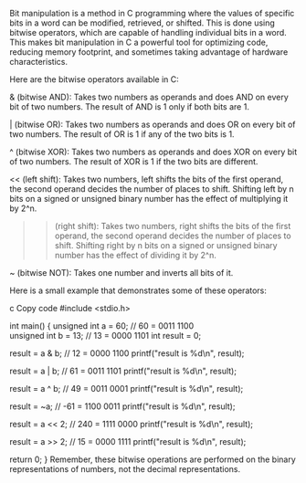 Bit manipulation is a method in C programming where the values of specific bits in a word can be modified, retrieved, or shifted. This is done using bitwise operators, which are capable of handling individual bits in a word. This makes bit manipulation in C a powerful tool for optimizing code, reducing memory footprint, and sometimes taking advantage of hardware characteristics.

Here are the bitwise operators available in C:

& (bitwise AND): Takes two numbers as operands and does AND on every bit of two numbers. The result of AND is 1 only if both bits are 1.

| (bitwise OR): Takes two numbers as operands and does OR on every bit of two numbers. The result of OR is 1 if any of the two bits is 1.

^ (bitwise XOR): Takes two numbers as operands and does XOR on every bit of two numbers. The result of XOR is 1 if the two bits are different.

<< (left shift): Takes two numbers, left shifts the bits of the first operand, the second operand decides the number of places to shift. Shifting left by n bits on a signed or unsigned binary number has the effect of multiplying it by 2^n.

>> (right shift): Takes two numbers, right shifts the bits of the first operand, the second operand decides the number of places to shift. Shifting right by n bits on a signed or unsigned binary number has the effect of dividing it by 2^n.

~ (bitwise NOT): Takes one number and inverts all bits of it.

Here is a small example that demonstrates some of these operators:

c
Copy code
#include <stdio.h>

int main() {
   unsigned int a = 60;    // 60 = 0011 1100  
   unsigned int b = 13;    // 13 = 0000 1101
   int result = 0;   

   result = a & b;         // 12 = 0000 1100
   printf("result is %d\n", result);

   result = a | b;         // 61 = 0011 1101
   printf("result is %d\n", result);

   result = a ^ b;         // 49 = 0011 0001
   printf("result is %d\n", result);

   result = ~a;            // -61 = 1100 0011
   printf("result is %d\n", result);

   result = a << 2;        // 240 = 1111 0000
   printf("result is %d\n", result);

   result = a >> 2;        // 15 = 0000 1111
   printf("result is %d\n", result);

   return 0;
}
Remember, these bitwise operations are performed on the binary representations of numbers, not the decimal representations.
